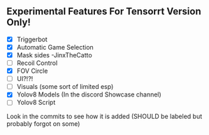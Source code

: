 ## Experimental Features For Tensorrt Version Only!
- [x] Triggerbot
- [x] Automatic Game Selection
- [x] Mask sides -JinxTheCatto
- [ ] Recoil Control
- [x] FOV Circle
- [ ] UI?!?!
- [ ] Visuals (some sort of limited esp)
- [x] Yolov8 Models (In the discord Showcase channel)
- [ ] Yolov8 Script

Look in the commits to see how it is added (SHOULD be labeled but probably forgot on some)
